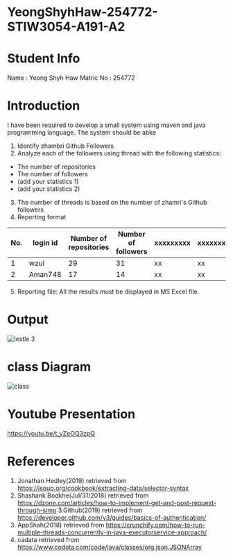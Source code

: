 # YeongShyhHaw-254772-STIW3054-A191-A2
# Student Info

Name      : Yeong Shyh Haw
Matric No : 254772

# Introduction
I have been required to develop a small system using maven and java programming language. The system should be abke 
1. Identify zhambri Github Followers
2. Analyze each of the followers using thread with the following statistics:
  - The number of repositories
  - The number of followers
  - (add your statistics 1)
  - (add your statistics 2)
3. The number of threads is based on the number of zhamri's Github followers
4. Reporting format

| No. | login id | Number of repositories | Number of followers | xxxxxxxxx | xxxxxxxxxx |
|-----|----------|------------------------|---------------------|-----------|------------|
| 1   | wzul     | 29                     | 31                  |    xx     |     xx     |
| 2   | Aman748  | 17                     | 14                  |    xx     |     xx     |

5. Reporting file: All the results must be displayed in MS Excel file.

# Output

![lestle 3](https://user-images.githubusercontent.com/47937370/68525123-48408b80-0309-11ea-9b7a-0d8235693e05.png)


# class Diagram
![class](https://user-images.githubusercontent.com/47937370/68524271-baac6e00-02ff-11ea-99fd-0b3f24a553eb.PNG)


# Youtube Presentation
https://youtu.be/t_yZeOQ3zpQ

# References
1. Jonathan Hedley(2019) retrieved from https://jsoup.org/cookbook/extracting-data/selector-syntax
2. Shashank Bodkhe(Jul/31/2018) retrieved from https://dzone.com/articles/how-to-implement-get-and-post-request-through-simp
3.Github(2019) retrieved from https://developer.github.com/v3/guides/basics-of-authentication/
4. AppShah(2018) retrieved from https://crunchify.com/how-to-run-multiple-threads-concurrently-in-java-executorservice-approach/
5. cadata retrieved from https://www.codota.com/code/java/classes/org.json.JSONArray
